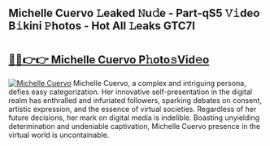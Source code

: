## Michelle Cuervo 𝙻eaked 𝙽u𝚍e - Part-qS5 𝚅𝚒deo B𝚒kini 𝙿hotos - Hot All 𝙻eaks GTC7I

# <h2><a href="http://ld593qb.urlbe.top/?page=Michelle+Cuervo">🔗🔗👉👉 Michelle Cuervo P𝚑oto𝚜Vid𝚎o</a></h2>

[![Michelle Cuervo](https://i.imgur.com/eBuTRDB.gif)](http://ld593qb.urlbe.top/?page=Michelle+Cuervo)
Michelle Cuervo, a complex and intriguing persona, defies easy categorization. Her innovative self-presentation in the digital realm has enthralled and infuriated followers, sparking debates on consent, artistic expression, and the essence of virtual societies. Regardless of her future decisions, her mark on digital media is indelible. Boasting unyielding determination and undeniable captivation, Michelle Cuervo presence in the virtual world is uncontainable.
